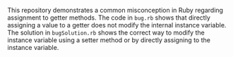 This repository demonstrates a common misconception in Ruby regarding assignment to getter methods.  The code in `bug.rb` shows that directly assigning a value to a getter does not modify the internal instance variable. The solution in `bugSolution.rb` shows the correct way to modify the instance variable using a setter method or by directly assigning to the instance variable.